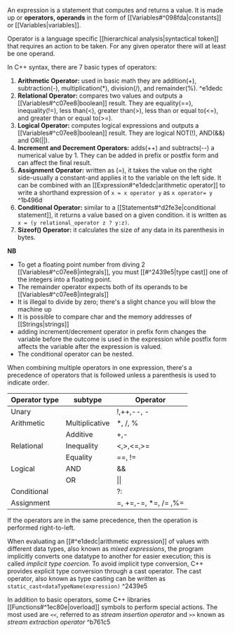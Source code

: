 An expression is a statement that computes and returns a value. It is made up or **operators, operands** in the form of [[Variables#^098fda|constants]] or [[Variables|variables]].

Operator is a language specific [[hierarchical analysis|syntactical token]] that requires an action to be taken. For any given operator there will at least be one operand.

In C++ syntax, there are 7 basic types of operators:
1. **Arithmetic Operator:** used in basic math they are addition(+), subtraction(-), multiplication(\*), division(/), and remainder(%). ^e1dedc
2. **Relational Operator:** compares two values and outputs a [[Variables#^c07ee8|boolean]] result. They are equality(\==), inequality(!=), less than(<), greater than(>), less than or equal to(<=), and greater than or equal to(>=).
3. **Logical Operator:** computes logical expressions and outputs a [[Variables#^c07ee8|boolean]] result. They are logical NOT(!), AND(&&) and OR(||).
4. **Increment and Decrement Operators:** adds(++) and subtracts(--) a numerical value by 1. They can be added in prefix or postfix form and can affect the final result.
5. **Assignment Operator:** written as (=), it takes the value on the right side-usually a constant-and applies it to the variable on the left side. It can be combined with an [[Expression#^e1dedc|arithmetic operator]] to write a shorthand expression of `x = x operator y` as `x operator= y` ^1b496d
6. **Conditional Operator:** similar to a [[Statements#^d2fe3e|conditional statement]], it returns a value based on a given condition. it is written as `x = (y relational_operator z ? y:z)`.
7. **Sizeof() Operator:** it calculates the size of any data in its parenthesis in bytes.

**NB**
- To get a floating point number from diving 2 [[Variables#^c07ee8|integrals]], you must [[#^2439e5|type cast]] one of the integers into a floating point.
- The remainder operator expects both of its operands to be [[Variables#^c07ee8|integrals]]
- It is illegal to divide by zero; there's a slight chance you will blow the machine up
- It is possible to compare char and the memory addresses of [[Strings|strings]]
- adding increment/decrement operator in prefix form changes the variable before the outcome is used in the expression while postfix form affects the variable after the expression is valued.
- The conditional operator can be nested.

When combining multiple operators in one expression, there's a precedence of operators that is followed unless a parenthesis is used to indicate order. 

| Operator type | subtype        | Operator              |
| ------------- | -------------- | --------------------- |
| Unary         |                | !,++,--, -            |
| Arithmetic    | Multiplicative | \*, /, %              |
|               | Additive       | +,-                   |
| Relational    | Inequality     | <,>,<=,>=             |
|               | Equality       | \==, !=               |
| Logical       | AND            | &&                    |
|               | OR             | \|\|                  |
| Conditional   |                | ?:                    |
| Assignment    |                | =, +=,-=, \*=, /= ,%= |
If the operators are in the same precedence, then the operation is performed right-to-left.

When evaluating an [[#^e1dedc|arithmetic expression]] of values with different data types, also known as *mixed expressions*, the program implicitly converts one datatype to another for easier execution; this is called *implicit type coercion*. To avoid implicit type conversion, C++ provides explicit type conversion through a cast operator. The cast operator, also known as type casting can be written as `static_cast<dataTypeName(expression)` ^2439e5

In addition to basic operators, some C++ libraries [[Functions#^1ec80e|overload]] symbols to perform special actions. The most used are `<<`, referred to as *stream insertion operator* and `>>` known as *stream extraction operator* ^b761c5